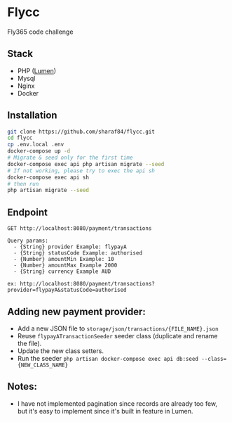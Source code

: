 # Flycc

Fly365 code challenge


## Stack
- PHP ([Lumen](https://lumen.laravel.com/))
- Mysql
- Nginx
- Docker

## Installation

```bash
git clone https://github.com/sharaf84/flycc.git
cd flycc
cp .env.local .env
docker-compose up -d
# Migrate & seed only for the first time
docker-compose exec api php artisan migrate --seed
# If not working, please try to exec the api sh
docker-compose exec api sh
# then run
php artisan migrate --seed
```

## Endpoint

```
GET http://localhost:8080/payment/transactions

Query params:
  - {String} provider Example: flypayA
  - {String} statusCode Example: authorised
  - {Number} amountMin Example: 10
  - {Number} amountMax Example 2000
  - {String} currency Example AUD

ex: http://localhost:8080/payment/transactions?provider=flypayA&statusCode=authorised
```

## Adding new payment provider:
- Add a new JSON file to `storage/json/transactions/{FILE_NAME}.json`
- Reuse `flypayATransactionSeeder` seeder class (duplicate and rename the file).
- Update the new class setters.
- Run the seeder `php artisan docker-compose exec api db:seed --class={NEW_CLASS_NAME}`

## Notes:
- I have not implemented pagination since records are already too few, but it's easy to implement since it's built in feature in Lumen.
